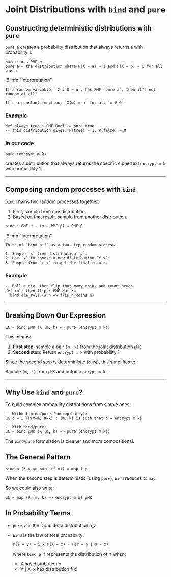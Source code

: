 # Joint Distributions with `bind` and `pure`

## Constructing deterministic distributions with `pure`

`pure a` creates a probability distribution that always returns `a` with probability 1.

```lean
pure : α → PMF α
pure a = the distribution where P(X = a) = 1 and P(X = b) = 0 for all b ≠ a
```

!!! info "Interpretation"

    If a random variable, `X : Ω → α`, has PMF `pure a`, then it's not random at all!

    It's a constant function: `X(ω) = a` for all `ω ∈ Ω`.


### Example

```lean
def always_true : PMF Bool := pure true
-- This distribution gives: P(true) = 1, P(false) = 0
```

### In our code

```lean
pure (encrypt m k)
```

creates a distribution that always returns the specific ciphertext `encrypt m k` with probability 1.

---

## Composing random processes with `bind`

`bind` chains two random processes together:

1. First, sample from one distribution.
2. Based on that result, sample from another distribution.

```lean
bind : PMF α → (α → PMF β) → PMF β
```

!!! info "Interpretation"

    Think of `bind p f` as a two-step random process:

    1. Sample `x` from distribution `p`.
    2. Use `x` to choose a new distribution `f x`.
    3. Sample from `f x` to get the final result.

### Example

```lean
-- Roll a die, then flip that many coins and count heads.
def roll_then_flip : PMF Nat :=
  bind die_roll (λ n => flip_n_coins n)
```

---

## Breaking Down Our Expression

```lean
μC = bind μMK (λ (m, k) => pure (encrypt m k))
```

This means:

1. **First step**: sample a pair `(m, k)` from the joint distribution `μMK`
2. **Second step**: Return `encrypt m k` with probability 1

Since the second step is deterministic (`pure`), this simplifies to:

Sample `(m, k)` from `μMK` and output `encrypt m k`.

---

## Why Use `bind` and `pure`?

To build complex probability distributions from simple ones:

```lean
-- Without bind/pure (conceptually):
μC c = Σ {P(M=m, K=k) : (m, k) is such that c = encrypt m k}

-- With bind/pure:
μC = bind μMK (λ (m, k) => pure (encrypt m k))
```

The `bind`/`pure` formulation is cleaner and more compositional.

## The General Pattern

```lean
bind p (λ x => pure (f x)) = map f p
```

When the second step is deterministic (using `pure`), `bind` reduces to `map`.

So we could also write:
```lean
μC = map (λ (m, k) => encrypt m k) μMK
```

## In Probability Terms

- `pure a` is the Dirac delta distribution δ_a
- `bind` is the law of total probability:
  ```
  P(Y = y) = Σ_x P(X = x) · P(Y = y | X = x)
  ```
  where `bind p f` represents the distribution of Y when:

    - X has distribution p
    - Y | X=x has distribution f(x)

